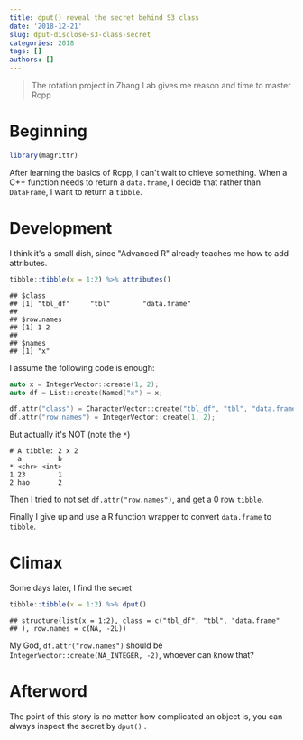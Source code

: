 ```yaml
---
title: dput() reveal the secret behind S3 class
date: '2018-12-21'
slug: dput-disclose-s3-class-secret
categories: 2018
tags: []
authors: []
---
```




> The rotation project in Zhang Lab gives me reason and time to master Rcpp


# Beginning

```r
library(magrittr)
```


After learning the basics of Rcpp, I can't wait to chieve something. When a C++ function needs to return a `data.frame`, I decide that rather than `DataFrame`, I want to return a `tibble`.


# Development

I think it's a small dish, since "Advanced R" already teaches me how to add attributes.

```r
tibble::tibble(x = 1:2) %>% attributes()
```
```
## $class
## [1] "tbl_df"     "tbl"        "data.frame"
## 
## $row.names
## [1] 1 2
## 
## $names
## [1] "x"
```

I assume the following code is enough:

```cpp
auto x = IntegerVector::create(1, 2);
auto df = List::create(Named("x") = x;

df.attr("class") = CharacterVector::create("tbl_df", "tbl", "data.frame");
df.attr("row.names") = IntegerVector::create(1, 2);
```

But actually it's NOT (note the `*`)

```
# A tibble: 2 x 2
  a         b
* <chr> <int>
1 23        1
2 hao       2
```

Then I tried to not set `df.attr("row.names")`, and get a 0 row `tibble`.

Finally I give up and use a R function wrapper to convert `data.frame` to `tibble`.



# Climax

Some days later, I find the secret

```r
tibble::tibble(x = 1:2) %>% dput()
```
```
## structure(list(x = 1:2), class = c("tbl_df", "tbl", "data.frame"
## ), row.names = c(NA, -2L))
```

My God, `df.attr("row.names")` should be `IntegerVector::create(NA_INTEGER, -2)`, whoever can know that?


# Afterword

The point of this story is no matter how complicated an object is, you can always inspect the secret by `dput()` .
